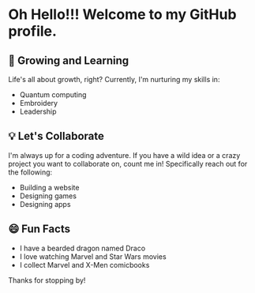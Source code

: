 # Oh Hello!!! Welcome to my GitHub profile.

## 🌱 Growing and Learning
Life's all about growth, right? Currently, I'm nurturing my skills in:
- Quantum computing
- Embroidery 
- Leadership

## 💡 Let's Collaborate
I'm always up for a coding adventure. If you have a wild idea or a crazy project you want to collaborate on, count me in! Specifically reach out for the following:
- Building a website
- Designing games
- Designing apps

## 😄 Fun Facts
- I have a bearded dragon named Draco
- I love watching Marvel and Star Wars movies
- I collect Marvel and X-Men comicbooks

Thanks for stopping by!
